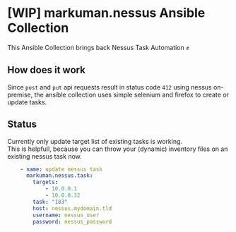 # [WIP] markuman.nessus Ansible Collection

This Ansible Collection brings back Nessus Task Automation ✊  

## How does it work

Since `post` and `put` api requests result in status code `412` using nessus on-premise, the ansible collection uses simple selenium and firefox to create or update tasks.

## Status

Currently only update target list of existing tasks is working.  
This is helpfull, because you can throw your (dynamic) inventory files on an existing nessus task now.


```yaml
    - name: update nessus task
      markuman.nessus.task:
        targets:
            - 10.0.0.1
            - 10.0.0.32
        task: "183"
        host: nessus.mydomain.tld
        username: nessus_user
        password: nessus_password
```


